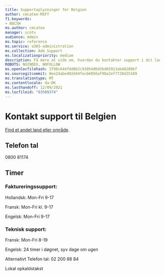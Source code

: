 ```yaml
---
title: Supportoplysninger for Belgien
author: cmcatee-MSFT
f1.keywords:
- NOCSH
ms.author: cmcatee
manager: scotv
audience: Admin
ms.topic: reference
ms.service: o365-administration
ms.collection: Adm_Support
ms.localizationpriority: medium
description: Få mere at vide om, hvordan du kontakter support i dit land eller område.
ROBOTS: NOINDEX, NOFOLLOW
ms.openlocfilehash: 3798c644fdd6b2c93054d6d3bd65913ab48289bf
ms.sourcegitcommit: 0ee2dabe402d44fecb6856af98a2ef7720d25189
ms.translationtype: MT
ms.contentlocale: da-DK
ms.lasthandoff: 12/09/2021
ms.locfileid: "63589374"
---
```

# <a name="contact-support-for-belgium"></a>Kontakt support til Belgien

[Find et andet land eller område](../get-help-support.md).

## <a name="phone-number"></a>Telefon tal
0800 81174

## <a name="hours"></a>Timer
### <a name="billing-support"></a>Faktureringssupport:

Hollandsk: Mon-Fri 9-17

Fransk: Mon-Fri kl. 9-17

Engelsk: Mon-Fri 9-17

### <a name="technical-support"></a>Teknisk support:

Fransk: Mon-Fri 8-19

Engelsk: 24 timer i døgnet, syv dage om ugen

Alternativt Telefon tal: 02 200 88 84

Lokal opkaldstakst
